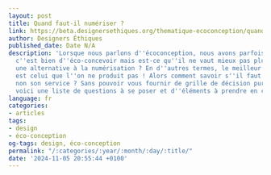 ```yaml
---
layout: post
title: Quand faut-il numériser ?
link: https://beta.designersethiques.org/thematique-ecoconception/quand-faut-il-numeriser
author: Designers Éthiques
published_date: Date N/A
description: 'Lorsque nous parlons d''écoconception, nous avons parfois la remarque :
  c''est bien d''éco-concevoir mais est-ce qu''il ne vaut mieux pas plutôt trouver
  une alternative à la numérisation ? En d''autres termes, le meilleur impact négatif
  est celui que l''on ne produit pas ! Alors comment savoir s''il faut numériser ou
  non son service ? Sans pouvoir vous fournir de grille de décision pure et simple,
  voici une liste de questions à se poser et d''éléments à prendre en compte.'
language: fr
categories:
- articles
tags:
- design
- éco-conception
og-tags: design, éco-conception
permalink: "/:categories/:year/:month/:day/:title/"
date: '2024-11-05 20:55:44 +0100'
---
```

